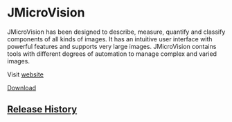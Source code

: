 # JMicroVision #

JMicroVision has been designed to describe, measure, quantify and classify components of all kinds of images. It has an intuitive user interface with powerful features and supports very large images. JMicroVision contains tools with different degrees of automation to manage complex and varied images.

Visit [website](https://jmicrovision.github.io)

[Download](https://jmicrovision.github.io/download.htm)


## [Release History](CHANGELOG.md)
